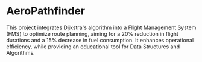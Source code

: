 # AeroPathfinder
This project integrates Dijkstra's algorithm into a Flight Management System (FMS) to optimize route planning, aiming for a 20% reduction in flight durations and a 15% decrease in fuel consumption. It enhances operational efficiency, while providing an educational tool for Data Structures and Algorithms.
